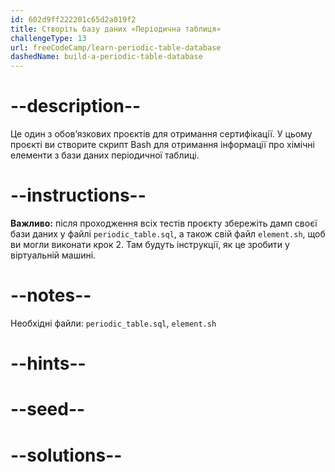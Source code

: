 ```yaml
---
id: 602d9ff222201c65d2a019f2
title: Створіть базу даних «Періодична таблиця»
challengeType: 13
url: freeCodeCamp/learn-periodic-table-database
dashedName: build-a-periodic-table-database
---
```


# --description--

Це один з обов’язкових проєктів для отримання сертифікації. У цьому проєкті ви створите скрипт Bash для отримання інформації про хімічні елементи з бази даних періодичної таблиці.

# --instructions--

**Важливо:** після проходження всіх тестів проєкту збережіть дамп своєї бази даних у файлі `periodic_table.sql`, а також свій файл `element.sh`, щоб ви могли виконати крок 2. Там будуть інструкції, як це зробити у віртуальній машині.

# --notes--

Необхідні файли: `periodic_table.sql`, `element.sh`

# --hints--

# --seed--

# --solutions--
